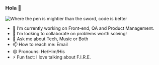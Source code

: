 ### Hola 👋

![Where the pen is mightier than the sword, code is better](https://user-images.githubusercontent.com/77629303/119287629-cecf6c00-bc14-11eb-9550-575ecf5cd619.gif)

- 🔭 I’m currently working on Front-end, QA and Product Management. 
- 👯 I’m looking to collaborate on problems worth solving!
- 💬 Ask me about Tech, Music or Both
- 📫 How to reach me: Email
- 😄 Pronouns: He/Him/His
- ⚡ Fun fact: I love talking about F.I.R.E.
<!--



-->
